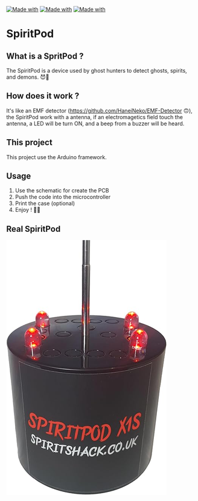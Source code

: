 [![Made with](https://img.shields.io/badge/arduino-00878F.svg?style=for-the-badge&logo=arduino)](https://www.arduino.cc)
[![Made with](https://img.shields.io/badge/C++-00599C.svg?style=for-the-badge&logo=cplusplus)](https://isocpp.org/)
[![Made with](https://img.shields.io/badge/FreeCad-418FDE.svg?style=for-the-badge&logo=freecad)](https://www.freecad.org/)

# SpiritPod

## What is a SpritPod ?
The SpiritPod is a device used by ghost hunters to detect ghosts, spirits, and demons. 😈👻

## How does it work ?
It's like an EMF detector (https://github.com/HaneiNeko/EMF-Detector 🙃), the SpiritPod work with a antenna, if an electromagetics field touch the antenna, a LED will be turn ON, and a beep from a buzzer will be heard.

## This project
This project use the Arduino framework.

## Usage
1. Use the schematic for create the PCB
2. Push the code into the microcontroller
3. Print the case (optional)
4. Enjoy ! 👻😉

## Real SpiritPod
![real](src/images/original_spiritpod.jpg)